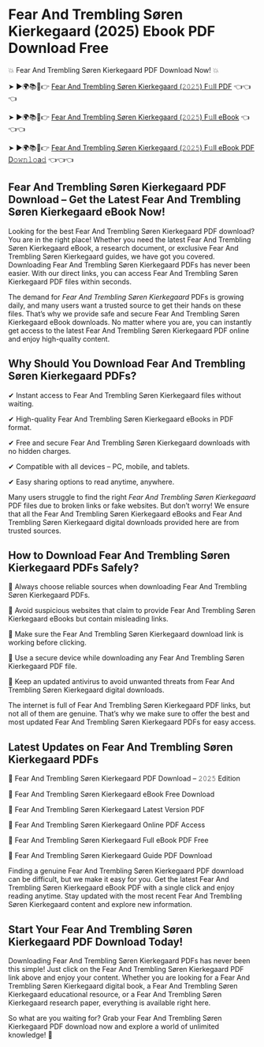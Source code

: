 # Fear And Trembling Søren Kierkegaard (2025) Ebook PDF Download Free

💥 Fear And Trembling Søren Kierkegaard PDF Download Now! 💥

➤ ►🌍📚📱👉 [Fear And Trembling Søren Kierkegaard (𝟸𝟶𝟸𝟻) F𝚞ll PDF](https://getpdf.xyz/fear-and-trembling-søren-kierkegaard) 👈👈👈


➤ ►🌍📚📱👉 [Fear And Trembling Søren Kierkegaard (𝟸𝟶𝟸𝟻) F𝚞ll eBook](https://getpdf.xyz/fear-and-trembling-søren-kierkegaard) 👈👈👈


➤ ►🌍📚📱👉 [Fear And Trembling Søren Kierkegaard (𝟸𝟶𝟸𝟻) F𝚞ll eBook PDF D𝚘𝚠𝚗𝚕𝚘a𝚍](https://getpdf.xyz/fear-and-trembling-søren-kierkegaard) 👈👈👈


## Fear And Trembling Søren Kierkegaard PDF Download – Get the Latest Fear And Trembling Søren Kierkegaard eBook Now!

Looking for the best Fear And Trembling Søren Kierkegaard PDF download? You are in the right place! Whether you need the latest Fear And Trembling Søren Kierkegaard eBook, a research document, or exclusive Fear And Trembling Søren Kierkegaard guides, we have got you covered. Downloading Fear And Trembling Søren Kierkegaard PDFs has never been easier. With our direct links, you can access Fear And Trembling Søren Kierkegaard PDF files within seconds.

The demand for *Fear And Trembling Søren Kierkegaard* PDFs is growing daily, and many users want a trusted source to get their hands on these files. That’s why we provide safe and secure Fear And Trembling Søren Kierkegaard eBook downloads. No matter where you are, you can instantly get access to the latest Fear And Trembling Søren Kierkegaard PDF online and enjoy high-quality content.

## Why Should You Download Fear And Trembling Søren Kierkegaard PDFs?

✔ Instant access to Fear And Trembling Søren Kierkegaard files without waiting.

✔ High-quality Fear And Trembling Søren Kierkegaard eBooks in PDF format.

✔ Free and secure Fear And Trembling Søren Kierkegaard downloads with no hidden charges.

✔ Compatible with all devices – PC, mobile, and tablets.

✔ Easy sharing options to read anytime, anywhere.

Many users struggle to find the right *Fear And Trembling Søren Kierkegaard* PDF files due to broken links or fake websites. But don’t worry! We ensure that all the Fear And Trembling Søren Kierkegaard eBooks and Fear And Trembling Søren Kierkegaard digital downloads provided here are from trusted sources.

## How to Download Fear And Trembling Søren Kierkegaard PDFs Safely?

📌 Always choose reliable sources when downloading Fear And Trembling Søren Kierkegaard PDFs.

📌 Avoid suspicious websites that claim to provide Fear And Trembling Søren Kierkegaard eBooks but contain misleading links.

📌 Make sure the Fear And Trembling Søren Kierkegaard download link is working before clicking.

📌 Use a secure device while downloading any Fear And Trembling Søren Kierkegaard PDF file.

📌 Keep an updated antivirus to avoid unwanted threats from Fear And Trembling Søren Kierkegaard digital downloads.

The internet is full of Fear And Trembling Søren Kierkegaard PDF links, but not all of them are genuine. That’s why we make sure to offer the best and most updated Fear And Trembling Søren Kierkegaard PDFs for easy access.

## Latest Updates on Fear And Trembling Søren Kierkegaard PDFs

🔹 Fear And Trembling Søren Kierkegaard PDF Download – 𝟸𝟶𝟸𝟻 Edition

🔹 Fear And Trembling Søren Kierkegaard eBook Free Download

🔹 Fear And Trembling Søren Kierkegaard Latest Version PDF

🔹 Fear And Trembling Søren Kierkegaard Online PDF Access

🔹 Fear And Trembling Søren Kierkegaard Full eBook PDF Free

🔹 Fear And Trembling Søren Kierkegaard Guide PDF Download

Finding a genuine Fear And Trembling Søren Kierkegaard PDF download can be difficult, but we make it easy for you. Get the latest Fear And Trembling Søren Kierkegaard eBook PDF with a single click and enjoy reading anytime. Stay updated with the most recent Fear And Trembling Søren Kierkegaard content and explore new information.

## Start Your Fear And Trembling Søren Kierkegaard PDF Download Today!

Downloading Fear And Trembling Søren Kierkegaard PDFs has never been this simple! Just click on the Fear And Trembling Søren Kierkegaard PDF link above and enjoy your content. Whether you are looking for a Fear And Trembling Søren Kierkegaard digital book, a Fear And Trembling Søren Kierkegaard educational resource, or a Fear And Trembling Søren Kierkegaard research paper, everything is available right here.

So what are you waiting for? Grab your Fear And Trembling Søren Kierkegaard PDF download now and explore a world of unlimited knowledge! 🚀